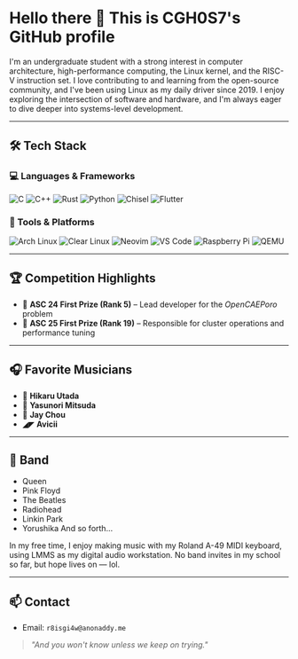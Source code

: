 # Hello there 👋 This is CGH0S7's GitHub profile

I'm an undergraduate student with a strong interest in computer architecture, high-performance computing, the Linux kernel, and the RISC-V instruction set. I love contributing to and learning from the open-source community, and I've been using Linux as my daily driver since 2019. I enjoy exploring the intersection of software and hardware, and I'm always eager to dive deeper into systems-level development.


---

## 🛠️ Tech Stack

### 💻 Languages & Frameworks
<p align="left">
  <img src="https://img.shields.io/badge/C-A8B9CC?style=for-the-badge&logo=c&logoColor=white" alt="C" />
  <img src="https://img.shields.io/badge/C++-00599C?style=for-the-badge&logo=c%2B%2B&logoColor=white" alt="C++" />
  <img src="https://img.shields.io/badge/Rust-000000?style=for-the-badge&logo=rust&logoColor=white" alt="Rust" />
  <img src="https://img.shields.io/badge/Python-3776AB?style=for-the-badge&logo=python&logoColor=white" alt="Python" />
  <img src="https://img.shields.io/badge/Chisel-DC322F?style=for-the-badge&logo=scala&logoColor=white" alt="Chisel" />
  <img src="https://img.shields.io/badge/Flutter-02569B?style=for-the-badge&logo=flutter&logoColor=white" alt="Flutter" />
</p>

### 🧰 Tools & Platforms
<p align="left">
  <img src="https://img.shields.io/badge/Arch%20Linux-1793D1?style=for-the-badge&logo=arch-linux&logoColor=white" alt="Arch Linux" />
  <img src="https://img.shields.io/badge/Clear%20Linux-0078D4?style=for-the-badge&logo=intel&logoColor=white" alt="Clear Linux" />
  <img src="https://img.shields.io/badge/Neovim-57A143?style=for-the-badge&logo=neovim&logoColor=white" alt="Neovim" />
  <img src="https://img.shields.io/badge/VS%20Code-007ACC?style=for-the-badge&logo=visual-studio-code&logoColor=white" alt="VS Code" />
  <img src="https://img.shields.io/badge/Raspberry%20Pi-C51A4A?style=for-the-badge&logo=raspberry-pi&logoColor=white" alt="Raspberry Pi" />
  <img src="https://img.shields.io/badge/QEMU-FF6600?style=for-the-badge&logo=qemu&logoColor=white" alt="QEMU" />
</p>

---

## 🏆 Competition Highlights

- 🥇 **ASC 24 First Prize (Rank 5)** – Lead developer for the *OpenCAEPoro* problem  
- 🥇 **ASC 25 First Prize (Rank 19)** – Responsible for cluster operations and performance tuning

---

## 🎧 Favorite Musicians

- 🐻 **Hikaru Utada**  
- 🎹 **Yasunori Mitsuda**  
- 🧋 **Jay Chou**
- ◢◤ **Avicii**

---

## 🎸 Band
- Queen
- Pink Floyd
- The Beatles
- Radiohead
- Linkin Park
- Yorushika
And so forth...
  
In my free time, I enjoy making music with my Roland A-49 MIDI keyboard, using LMMS as my digital audio workstation. No band invites in my school so far, but hope lives on — lol.

---

## 📫 Contact

- Email: `r8isgi4w@anonaddy.me`

> *"And you won't know unless we keep on trying."*

<!--
**CGH0S7/CGH0S7** is a ✨ _special_ ✨ repository because its `README.md` (this file) appears on your GitHub profile.

Here are some ideas to get you started:

- 🔭 I’m currently working on ...
- 🌱 I’m currently learning ...
- 👯 I’m looking to collaborate on ...
- 🤔 I’m looking for help with ...
- 💬 Ask me about ...
- 📫 How to reach me: ...
- 😄 Pronouns: ...
- ⚡ Fun fact: ...
-->
